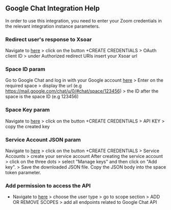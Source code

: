## Google Chat Integration Help

In order to use this integration, you need to enter your Zoom credentials in the relevant integration instance parameters.

### Redirect user's response to Xsoar

Navigate to [here](https://console.cloud.google.com/apis/credentials) > click on the button +CREATE CREDENTIALS > OAuth client ID > under Authorized redirect URIs insert your Xsoar url

### Space ID param

Go to Google Chat and log in with your Google account [here](https://chat.google.com) > Enter on the required space > display the url (e.g https://mail.google.com/chat/u/0/#chat/space/123456) > the ID after the space is the space ID (e.g 123456)

### Space Key param

Navigate to [here](https://console.cloud.google.com/apis/credentials) > click on the button +CREATE CREDENTIALS > API KEY > copy the created key

### Service Account JSON param

Navigate to [here](https://console.cloud.google.com/apis/credentials) > click on the button +CREATE CREDENTIALS > Service Accounts > create your service account 
After creating the service account > click on the three dots > select "Manage keys" and then click on "Add key". > Save the downloaded JSON file. Copy the JSON body into the space token parameter.

### Add permission to access the API

- Navigate to [here](https://console.cloud.google.com/apis/credentials/consent) > choose the user type > go to scope section > ADD OR REMOVE SCOPES > add all endpoints related to Google Chat API